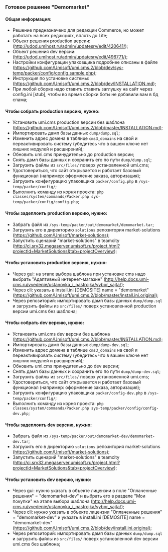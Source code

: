 ### Готовое решение "Demomarket"

#### Общая информация:

 * Решение предназначено для редакции Commerce, но может работать на всех редакциях, вплоть до Lite;
 * Объект решения production версии: (http://udod.umihost.ru/admin/updatesrv/edit/420641/);
 * Объект решения dev версии: (http://udod.umihost.ru/admin/updatesrv/edit/496771/);
 * Настройки конфигурации упаковщика подробнее описаны в файле (https://github.com/Umisoft/umi.cms.2/blob/dev/sys-temp/packer/config/config.sample.php);
 * Инструкция по установке системы: (https://github.com/Umisoft/umi.cms.2/blob/dev/INSTALLATION.md);
 * При любой сборке надо ставить ставить заглушку на сайт через config.ini [stub], чтобы во время сборки боты не добавили вам в бд спама;

#### Чтобы собрать production версию, нужно:
 * Установить umi.cms production версии без шаблона (https://github.com/Umisoft/umi.cms.2/blob/master/INSTALLATION.md);
 * Импортировать дамп базы данных `dump/dump.sql`;
 * Изменить адрес домена в таблице `cms3_domains` на свой и переактивировать систему (убедитесь что в вашем ключе нет лишних модулей и расширений);
 * Обновить umi.cms принудительно до production версии;
 * Снять дамп базы данных и сохранить его по пути `dump/dump.sql`;
 * Загрузить файлы из `src/files/` поверх установленной umi.cms;
 * Удостовериться, что сайт открывается и работает базовый функционал (например: оформление заказа, авторизация);
 * Загрузить конфигурацию упаковщика `packer/config.php` в `/sys-temp/packer/config/`;
 * Выполнить команду из корня проекта: `php classes/system/commands/Packer.php sys-temp/packer/config/config.php`;

#### Чтобы задеплоить production версию, нужно:
 * Забрать файл из `/sys-temp/packer/out/demomarket/demomarket.tar`;
 * Загрузить его в директорию `solutions` репозитория market-solutions (https://github.com/Umisoft/market-solutions);
 * Запустить сценарий "market-solutions" в teamcity (http://ci.srv32.megaserver.umisoft.ru/project.html?projectId=MarketSolutions&tab=projectOverview);
 
#### Чтобы установить production версию, нужно:
 * Через gui: на этапе выбора шаблона при установке cms надо выбрать "Адаптивный интернет-магазин" (http://help.docs.umi-cms.ru/vvedenie/ustanovka_i_nastrojka/vybor_sajta/);
 * Через cli: указать в install.ini [DEMOSITE] name = "demomarket" (https://github.com/Umisoft/umi.cms.2/blob/master/install.ini.original);
 * Через репозиторий: импортировать дамп базы данных `dump/dump.sql` и загрузить файлы из `src/files/` поверх установленной production версии umi.cms без шаблона;
 
#### Чтобы собрать dev версию, нужно:
 * Установить umi.cms dev версии без шаблона (https://github.com/Umisoft/umi.cms.2/blob/master/INSTALLATION.md);
 * Импортировать дамп базы данных `dump/dump-dev.sql`;
 * Изменить адрес домена в таблице `cms3_domains` на свой и переактивировать систему (убедитесь что в вашем ключе нет лишних модулей и расширений);
 * Обновить umi.cms принудительно до dev версии;
 * Снять дамп базы данных и сохранить его по пути `dump/dump-dev.sql`;
 * Загрузить файлы из `src/files/` поверх установленной umi.cms;
 * Удостовериться, что сайт открывается и работает базовый функционал (например: оформление заказа, авторизация);
 * Загрузить конфигурацию упаковщика `packer/config-dev.php` в `/sys-temp/packer/config/`;
 * Выполнить команду из корня проекта: `php classes/system/commands/Packer.php sys-temp/packer/config/config-dev.php`;
 
#### Чтобы задеплоить dev версию, нужно:
 * Забрать файл из `/sys-temp/packer/out/demomarket-dev/demomarket-dev.tar`;
 * Загрузить его в директорию `solutions` репозитория market-solutions (https://github.com/Umisoft/market-solutions);
 * Запустить сценарий "market-solutions" в teamcity (http://ci.srv32.megaserver.umisoft.ru/project.html?projectId=MarketSolutions&tab=projectOverview);
  
#### Чтобы установить dev версию, нужно:
 * Через gui: нужно указать в объекте лицензии в поле "Оплаченные решения" = "demomarket-dev" и выбрать его в разделе "Мои покупки" на этапе выбора шаблона (http://help.docs.umi-cms.ru/vvedenie/ustanovka_i_nastrojka/vybor_sajta/);
 * Через cli: нужно указать в объекте лицензии "Оплаченные решения" = "demomarket-dev" и указать в install.ini [DEMOSITE] name = "demomarket-dev" (https://github.com/Umisoft/umi.cms.2/blob/dev/install.ini.original);
 * Через репозиторий: импортировать дамп базы данных `dump/dump.sql` и загрузить файлы из `src/files/` поверх установленной dev версии umi.cms без шаблона;
